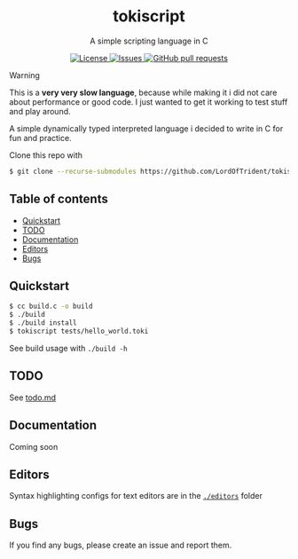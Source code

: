 <h1 align="center">tokiscript</h1>
<p align="center">A simple scripting language in C</p>

<p align="center">
	<a href="./LICENSE">
		<img alt="License" src="https://img.shields.io/badge/license-GPL v3-26c374?style=for-the-badge">
	</a>
	<a href="https://github.com/LordOfTrident/tokiscript/issues">
		<img alt="Issues" src="https://img.shields.io/github/issues/LordOfTrident/tokiscript?style=for-the-badge&color=4f79e4">
	</a>
	<a href="https://github.com/LordOfTrident/tokiscript/pulls">
		<img alt="GitHub pull requests" src="https://img.shields.io/github/issues-pr/LordOfTrident/tokiscript?style=for-the-badge&color=4f79e4">
	</a>
</p>

> [!WARNING]
> This is a **very very slow language**, because while making it i did not care about performance
> or good code. I just wanted to get it working to test stuff and play around.

A simple dynamically typed interpreted language i decided to write in C for fun and practice.

Clone this repo with
```sh
$ git clone --recurse-submodules https://github.com/LordOfTrident/tokiscript
```

## Table of contents
* [Quickstart](#quickstart)
* [TODO](#todo)
* [Documentation](#documentation)
* [Editors](#editors)
* [Bugs](#bugs)

## Quickstart
```sh
$ cc build.c -o build
$ ./build
$ ./build install
$ tokiscript tests/hello_world.toki
```

See build usage with `./build -h`

## TODO
See [todo.md](./todo.md)

## Documentation
Coming soon

## Editors
Syntax highlighting configs for text editors are in the [`./editors`](./editors) folder

## Bugs
If you find any bugs, please create an issue and report them.

